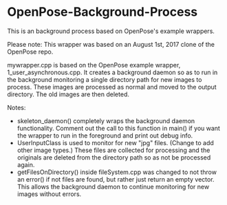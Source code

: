 # OpenPose-Background-Process
This is an background process based on OpenPose's example wrappers.

Please note: This wrapper was based on an August 1st, 2017 clone of the OpenPose repo. 

mywrapper.cpp is based on the OpenPose example wrapper, 1_user_asynchronous.cpp. It creates a background daemon so as to run in the background monitoring a single directory path for new images to process. These images are processed as normal and moved to the output directory. The old images are then deleted.

Notes:
- skeleton_daemon() completely wraps the background daemon functionality. Comment out the call to this function in main() if you want the wrapper to run in the foreground and print out debug info.
- UserInputClass is used to monitor for new "jpg" files. (Change to add other image types.) These files are collected for processing and the originals are deleted from the directory path so as not be processed again.
- getFilesOnDirectory() inside fileSystem.cpp was changed to not throw an error() if not files are found, but rather just return an empty vector. This allows the background daemon to continue monitoring for new images without errors.
